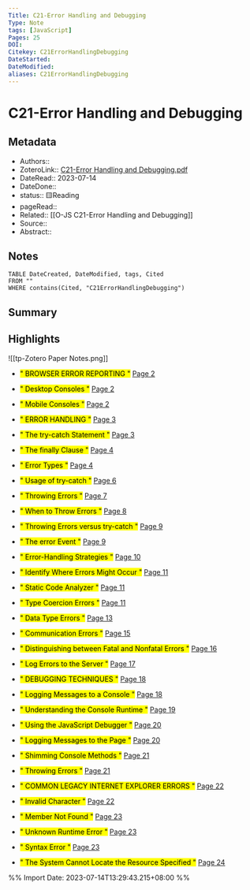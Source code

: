 ```yaml
---
Title: C21-Error Handling and Debugging
Type: Note
tags: [JavaScript] 
Pages: 25
DOI: 
Citekey: C21ErrorHandlingDebugging
DateStarted: 
DateModified: 
aliases: C21ErrorHandlingDebugging
---
```

# C21-Error Handling and Debugging
## Metadata
- Authors::  
- ZoteroLink:: [C21-Error Handling and Debugging.pdf](zotero://select/library/items/TR3995DH)
- DateRead:: 2023-07-14
- DateDone::
- status:: 🟨Reading
- pageRead::
- Related:: [[O-JS C21-Error Handling and Debugging]]
- Source:: 
- Abstract:: 

## Notes
```dataview
TABLE DateCreated, DateModified, tags, Cited
FROM ""
WHERE contains(Cited, "C21ErrorHandlingDebugging")
```
## Summary

## Highlights
![[tp-Zotero Paper Notes.png]]
- <mark class="hltr-gray ">" BROWSER ERROR REPORTING "</mark> [Page 2 ]( zotero://open-pdf/library/items/TR3995DH?page=2&annotation=GSUIK6ZE)

- <mark class="hltr-gray ">" Desktop Consoles "</mark> [Page 2 ]( zotero://open-pdf/library/items/TR3995DH?page=2&annotation=BDMKYAZM)

- <mark class="hltr-gray ">" Mobile Consoles "</mark> [Page 2 ]( zotero://open-pdf/library/items/TR3995DH?page=2&annotation=9PZV6LMX)

- <mark class="hltr-gray ">" ERROR HANDLING "</mark> [Page 3 ]( zotero://open-pdf/library/items/TR3995DH?page=3&annotation=C3C6SG34)

- <mark class="hltr-gray ">" The try-catch Statement "</mark> [Page 3 ]( zotero://open-pdf/library/items/TR3995DH?page=3&annotation=IDTWKMUW)

- <mark class="hltr-gray ">" The finally Clause "</mark> [Page 4 ]( zotero://open-pdf/library/items/TR3995DH?page=4&annotation=T2HS5AP5)

- <mark class="hltr-gray ">" Error Types "</mark> [Page 4 ]( zotero://open-pdf/library/items/TR3995DH?page=4&annotation=IB5VHNK2)

- <mark class="hltr-gray ">" Usage of try-catch "</mark> [Page 6 ]( zotero://open-pdf/library/items/TR3995DH?page=6&annotation=6MRZX9SU)

- <mark class="hltr-gray ">" Throwing Errors "</mark> [Page 7 ]( zotero://open-pdf/library/items/TR3995DH?page=7&annotation=R88SUQNQ)

- <mark class="hltr-gray ">" When to Throw Errors "</mark> [Page 8 ]( zotero://open-pdf/library/items/TR3995DH?page=8&annotation=BHXUK2CQ)

- <mark class="hltr-gray ">" Throwing Errors versus try-catch "</mark> [Page 9 ]( zotero://open-pdf/library/items/TR3995DH?page=9&annotation=FE433HEV)

- <mark class="hltr-gray ">" The error Event "</mark> [Page 9 ]( zotero://open-pdf/library/items/TR3995DH?page=9&annotation=PXUL63MG)

- <mark class="hltr-gray ">" Error-Handling Strategies "</mark> [Page 10 ]( zotero://open-pdf/library/items/TR3995DH?page=10&annotation=GNL2Y7LR)

- <mark class="hltr-gray ">" Identify Where Errors Might Occur "</mark> [Page 11 ]( zotero://open-pdf/library/items/TR3995DH?page=11&annotation=UCTBFFM7)

- <mark class="hltr-gray ">" Static Code Analyzer "</mark> [Page 11 ]( zotero://open-pdf/library/items/TR3995DH?page=11&annotation=Y6624WJ9)

- <mark class="hltr-gray ">" Type Coercion Errors "</mark> [Page 11 ]( zotero://open-pdf/library/items/TR3995DH?page=11&annotation=GEQT9CR7)

- <mark class="hltr-gray ">" Data Type Errors "</mark> [Page 13 ]( zotero://open-pdf/library/items/TR3995DH?page=13&annotation=R59AHM3G)

- <mark class="hltr-gray ">" Communication Errors "</mark> [Page 15 ]( zotero://open-pdf/library/items/TR3995DH?page=15&annotation=JXPIXR58)

- <mark class="hltr-gray ">" Distinguishing between Fatal and Nonfatal Errors "</mark> [Page 16 ]( zotero://open-pdf/library/items/TR3995DH?page=16&annotation=BLBRV3R7)

- <mark class="hltr-gray ">" Log Errors to the Server "</mark> [Page 17 ]( zotero://open-pdf/library/items/TR3995DH?page=17&annotation=Q9LFP2XK)

- <mark class="hltr-gray ">" DEBUGGING TECHNIQUES "</mark> [Page 18 ]( zotero://open-pdf/library/items/TR3995DH?page=18&annotation=KY9IVVND)

- <mark class="hltr-gray ">" Logging Messages to a Console "</mark> [Page 18 ]( zotero://open-pdf/library/items/TR3995DH?page=18&annotation=IZEDT2M6)

- <mark class="hltr-gray ">" Understanding the Console Runtime "</mark> [Page 19 ]( zotero://open-pdf/library/items/TR3995DH?page=19&annotation=VJWHGM3A)

- <mark class="hltr-gray ">" Using the JavaScript Debugger "</mark> [Page 20 ]( zotero://open-pdf/library/items/TR3995DH?page=20&annotation=YZU9WERL)

- <mark class="hltr-gray ">" Logging Messages to the Page "</mark> [Page 20 ]( zotero://open-pdf/library/items/TR3995DH?page=20&annotation=IW4477HT)

- <mark class="hltr-gray ">" Shimming Console Methods "</mark> [Page 21 ]( zotero://open-pdf/library/items/TR3995DH?page=21&annotation=9AKWAS6H)

- <mark class="hltr-gray ">" Throwing Errors "</mark> [Page 21 ]( zotero://open-pdf/library/items/TR3995DH?page=21&annotation=UARCXSUW)

- <mark class="hltr-gray ">" COMMON LEGACY INTERNET EXPLORER ERRORS "</mark> [Page 22 ]( zotero://open-pdf/library/items/TR3995DH?page=22&annotation=ZNB38CCS)

- <mark class="hltr-gray ">" Invalid Character "</mark> [Page 22 ]( zotero://open-pdf/library/items/TR3995DH?page=22&annotation=VWZZ7UMR)

- <mark class="hltr-gray ">" Member Not Found "</mark> [Page 23 ]( zotero://open-pdf/library/items/TR3995DH?page=23&annotation=8IDFURSJ)

- <mark class="hltr-gray ">" Unknown Runtime Error "</mark> [Page 23 ]( zotero://open-pdf/library/items/TR3995DH?page=23&annotation=Y538HM4I)

- <mark class="hltr-gray ">" Syntax Error "</mark> [Page 23 ]( zotero://open-pdf/library/items/TR3995DH?page=23&annotation=SGEXXSUV)

- <mark class="hltr-gray ">" The System Cannot Locate the Resource Specified "</mark> [Page 24 ]( zotero://open-pdf/library/items/TR3995DH?page=24&annotation=KJUJR8WZ)



%% Import Date: 2023-07-14T13:29:43.215+08:00 %%
